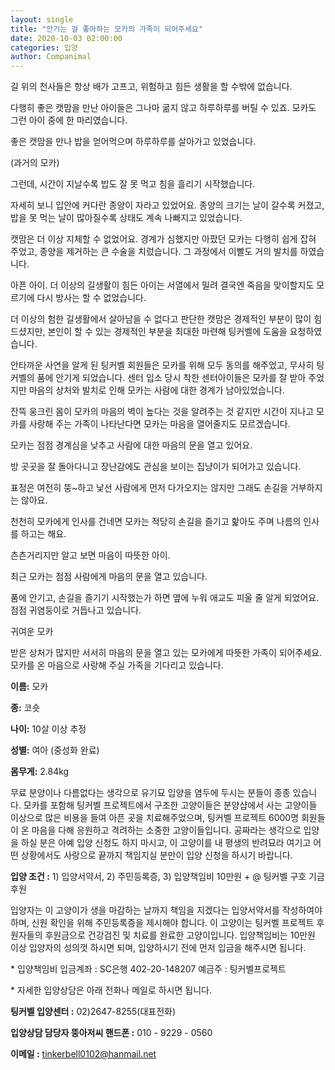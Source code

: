 ```yaml
---
layout: single
title: "안기는 걸 좋아하는 모카의 가족이 되어주세요"
date: 2020-10-03 02:00:00
categories: 입양
author: Companimal
---
```


길 위의 천사들은 항상 배가 고프고, 위험하고 힘든 생활을 할 수밖에 없습니다.

다행히 좋은 캣맘을 만난 아이들은 그나마 굶지 않고 하루하루를 버틸 수 있죠. ​모카도 그런 아이 중에 한 마리였습니다.

좋은 캣맘을 만나 밥을 얻어먹으며 하루하루를 살아가고 있었습니다.

(과거의 모카)

그런데, 시간이 지날수록 밥도 잘 못 먹고 침을 흘리기 시작했습니다.

자세히 보니 입안에 커다란 종양이 자라고 있었어요. 종양의 크기는 날이 갈수록 커졌고, 밥을 못 먹는 날이 많아질수록 상태도 계속 나빠지고 있었습니다.

캣맘은 더 이상 지체할 수 없었어요. ​경계가 심했지만 아팠던 모카는 다행히 쉽게 잡혀 주었고, 종양을 제거하는 큰 수술을 치렀습니다. 그 과정에서 이빨도 거의 발치를 하였습니다.

아픈 아이. 더 이상의 길생활이 힘든 아이는 서열에서 밀려 결국엔 죽음을 맞이할지도 모르기에 다시 방사는 할 수 없었습니다.

더 이상의 험한 길생활에서 살아남을 수 없다고 판단한 캣맘은 경제적인 부분이 많이 힘드셨지만, 본인이 할 수 있는 경제적인 부분을 최대한 마련해 팅커벨에 도움을 요청하였습니다.

안타까운 사연을 알게 된 팅커벨 회원들은 모카를 위해 모두 동의를 해주었고, 무사히 팅커벨의 품에 안기게 되었습니다. 센터 입소 당시 착한 센터아이들은 모카를 잘 받아 주었지만 마음의 상처와 발치로 인해 모카는 사람에 대한 경계가 남아있었습니다.

잔뜩 웅크린 몸이 모카의 마음의 벽이 높다는 것을 알려주는 것 같지만 시간이 지나고 모카를 사랑해 주는 가족이 나타난다면 모카는 마음을 열어줄지도 모르겠습니다.

모카는 점점 경계심을 낮추고 사람에 대한 마음의 문을 열고 있어요.

방 곳곳을 잘 돌아다니고 장난감에도 관심을 보이는 집냥이가 되어가고 있습니다.

표정은 여전히 뚱~하고 낯선 사람에게 먼저 다가오지는 않지만 그래도 손길을 거부하지는 않아요.

천천히 모카에게 인사를 건네면 모카는 적당히 손길을 즐기고 핥아도 주며 나름의 인사를 하고는 해요.

츤츤거리지만 알고 보면 마음이 따뜻한 아이.

최근 모카는 점점 사람에게 마음의 문을 열고 있습니다.

품에 안기고, 손길을 즐기기 시작했는가 하면 옆에 누워 애교도 피울 줄 알게 되었어요. 점점 귀염둥이로 거듭나고 있습니다.

귀여운 모카

받은 상처가 많지만 서서히 마음의 문을 열고 있는 모카에게 따뜻한 가족이 되어주세요. 모카를 온 마음으로 사랑해 주실 가족을 기다리고 있습니다.

**이름:** 모카

**종:** 코숏

**나이:** 10살 이상 추정

**성별:** 여아 (중성화 완료)

**몸무게:** 2.84kg

무료 분양이나 다름없다는 생각으로 유기묘 입양을 염두에 두시는 분들이 종종 있습니다. 모카를 포함해 팅커벨 프로젝트에서 구조한 고양이들은 분양샵에서 사는 고양이들 이상으로 많은 비용을 들여 아픈 곳을 치료해주었으며, 팅커벨 프로젝트 6000명 회원들이 온 마음을 다해 응원하고 격려하는 소중한 고양이들입니다. 공짜라는 생각으로 입양을 하실 분은 아예 입양 신청도 하지 마시고, 이 고양이를 내 평생의 반려묘라 여기고 어떤 상황에서도 사랑으로 끝까지 책임지실 분만이 입양 신청을 하시기 바랍니다.

**입양 조건 :** 1) 입양서약서, 2) 주민등록증, 3) 입양책임비 10만원 + @ 팅커벨 구호 기금 후원

입양자는 이 고양이가 생을 마감하는 날까지 책임을 지겠다는 입양서약서를 작성하여야 하며, 신원 확인을 위해 주민등록증을 제시해야 합니다. 이 고양이는 팅커벨 프로젝트 후원자들의 후원금으로 건강검진 및 치료를 완료한 고양이입니다. 입양책임비는 10만원 이상 입양자의 성의껏 하시면 되며, 입양하시기 전에 먼저 입금을 해주시면 됩니다.

​\* 입양책임비 입금계좌 : SC은행 402-20-148207 예금주 : 팅커벨프로젝트

\* 자세한 입양상담은 아래 전화나 메일로 하시면 됩니다. ​

**팅커벨 입양센터 :** 02)2647-8255(대표전화)

**입양상담 담당자 뚱아저씨 핸드폰 :** 010 - 9229 - 0560

**이메일 :** tinkerbell0102@hanmail.net
